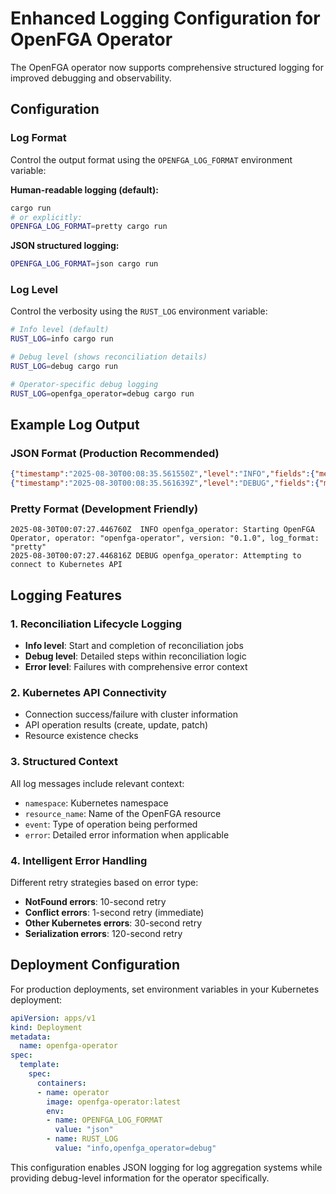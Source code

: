 # Enhanced Logging Configuration for OpenFGA Operator

The OpenFGA operator now supports comprehensive structured logging for improved debugging and observability.

## Configuration

### Log Format

Control the output format using the `OPENFGA_LOG_FORMAT` environment variable:

**Human-readable logging (default):**
```bash
cargo run
# or explicitly:
OPENFGA_LOG_FORMAT=pretty cargo run
```

**JSON structured logging:**
```bash
OPENFGA_LOG_FORMAT=json cargo run
```

### Log Level

Control the verbosity using the `RUST_LOG` environment variable:

```bash
# Info level (default)
RUST_LOG=info cargo run

# Debug level (shows reconciliation details)
RUST_LOG=debug cargo run

# Operator-specific debug logging
RUST_LOG=openfga_operator=debug cargo run
```

## Example Log Output

### JSON Format (Production Recommended)

```json
{"timestamp":"2025-08-30T00:08:35.561550Z","level":"INFO","fields":{"message":"Starting OpenFGA Operator","operator":"openfga-operator","version":"0.1.0","log_format":"json"},"target":"openfga_operator"}
{"timestamp":"2025-08-30T00:08:35.561639Z","level":"DEBUG","fields":{"message":"Attempting to connect to Kubernetes API"},"target":"openfga_operator"}
```

### Pretty Format (Development Friendly)

```
2025-08-30T00:07:27.446760Z  INFO openfga_operator: Starting OpenFGA Operator, operator: "openfga-operator", version: "0.1.0", log_format: "pretty"
2025-08-30T00:07:27.446816Z DEBUG openfga_operator: Attempting to connect to Kubernetes API
```

## Logging Features

### 1. Reconciliation Lifecycle Logging

- **Info level**: Start and completion of reconciliation jobs
- **Debug level**: Detailed steps within reconciliation logic
- **Error level**: Failures with comprehensive error context

### 2. Kubernetes API Connectivity

- Connection success/failure with cluster information
- API operation results (create, update, patch)
- Resource existence checks

### 3. Structured Context

All log messages include relevant context:
- `namespace`: Kubernetes namespace
- `resource_name`: Name of the OpenFGA resource
- `event`: Type of operation being performed
- `error`: Detailed error information when applicable

### 4. Intelligent Error Handling

Different retry strategies based on error type:
- **NotFound errors**: 10-second retry
- **Conflict errors**: 1-second retry (immediate)
- **Other Kubernetes errors**: 30-second retry
- **Serialization errors**: 120-second retry

## Deployment Configuration

For production deployments, set environment variables in your Kubernetes deployment:

```yaml
apiVersion: apps/v1
kind: Deployment
metadata:
  name: openfga-operator
spec:
  template:
    spec:
      containers:
      - name: operator
        image: openfga-operator:latest
        env:
        - name: OPENFGA_LOG_FORMAT
          value: "json"
        - name: RUST_LOG
          value: "info,openfga_operator=debug"
```

This configuration enables JSON logging for log aggregation systems while providing debug-level information for the operator specifically.